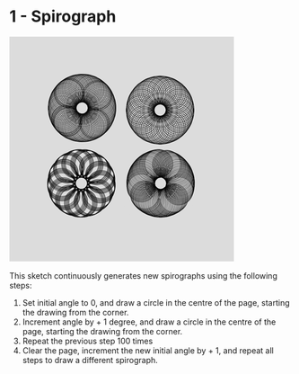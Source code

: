 # 1 - Spirograph

![](spirographs.png)

This sketch continuously generates new spirographs using the following steps:

1. Set initial angle to 0, and draw a circle in the centre of the page, starting the drawing from the corner.
2. Increment angle by + 1 degree, and draw a circle in the centre of the page, starting the drawing from the corner.
3. Repeat the previous step 100 times
4. Clear the page, increment the new initial angle by + 1, and repeat all steps to draw a different spirograph.



